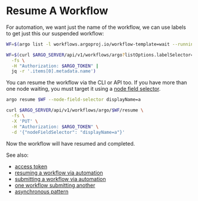 # Resume A Workflow

For automation, we want just the name of the workflow, we can use labels to get just this our suspended workflow:

```bash
WF=$(argo list -l workflows.argoproj.io/workflow-template=wait --running -o name)
```

```bash
WF=$(curl $ARGO_SERVER/api/v1/workflows/argo?listOptions.labelSelector=workflows.argoproj.io/workflow-template=wait,\!workflows.argoproj.io/completed \
  -fs \
  -H "Authorization: $ARGO_TOKEN" |
  jq -r '.items[0].metadata.name')
```

You can resume the workflow via the CLI or API too. If you have more than one node waiting, you must target it using a [node field selector](node-field-selector.md).

````bash
argo resume $WF --node-field-selector displayName=a
````

```bash
curl $ARGO_SERVER/api/v1/workflows/argo/$WF/resume \
  -fs \
  -X 'PUT' \
  -H "Authorization: $ARGO_TOKEN" \
  -d '{"nodeFieldSelector": "displayName=a"}' 
```

Now the workflow will have resumed and completed.

See also:

* [access token](access-token.md)
* [resuming a workflow via automation](resuming-workflow-via-automation.md)
* [submitting a workflow via automation](submit-workflow-via-automation.md)
* [one workflow submitting another](workflow-submitting-workflow.md)
* [asynchronous pattern](async-pattern.md)
